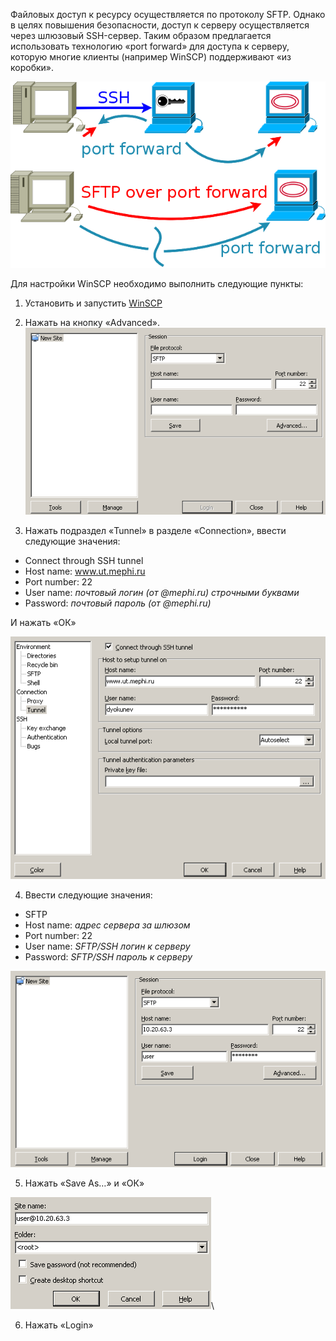 Файловых доступ к ресурсу осуществляется по протоколу SFTP. Однако в целях повышения безопасности, доступ к серверу осуществляется через шлюзовый SSH-сервер. Таким образом предлагается использовать технологию «port forward» для доступа к серверу, которую многие клиенты (например WinSCP) поддерживают «из коробки».

![Port forward](images/sftp_portforward.png)

Для настройки WinSCP необходимо выполнить следующие пункты:

1. Установить и запустить [WinSCP](https://winscp.net/eng/download.php)

2. Нажать на кнопку «Advanced».
 ![screenshot1](winscp/winscp_1.png)

3. Нажать подраздел «Tunnel» в разделе «Connection», ввести следующие значения:
 - Connect through SSH tunnel
 - Host name: www.ut.mephi.ru
 - Port number: 22
 - User name: _почтовый логин (от @mephi.ru) строчными буквами_
 - Password: _почтовый пароль (от @mephi.ru)_

 И нажать «ОК»

 ![screenshot1](winscp/winscp_2.png)

4. Ввести следующие значения:
 - SFTP
 - Host name: _адрес сервера за шлюзом_
 - Port number: 22
 - User name: _SFTP/SSH логин к серверу_
 - Password: _SFTP/SSH пароль к серверу_

 ![screenshot1](winscp/winscp_3.png)

5. Нажать «Save As…» и «ОК»

 ![screenshot1](winscp/winscp_4.png)\

6. Нажать «Login»
